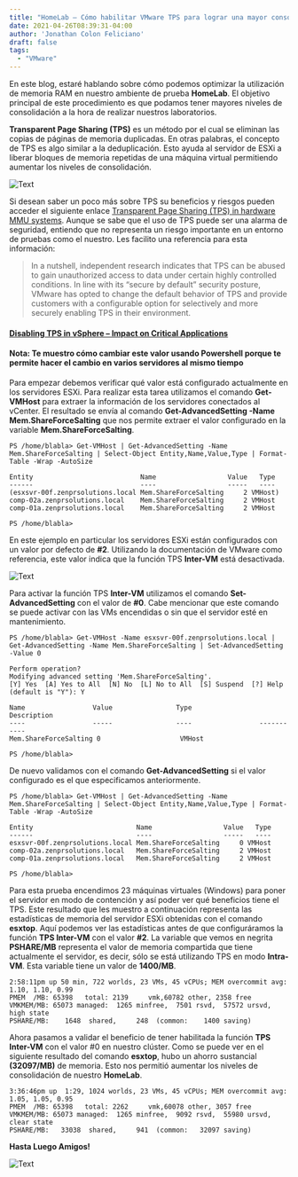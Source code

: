 ```yaml
---
title: "HomeLab – Cómo habilitar VMware TPS para lograr una mayor consolidación de las máquinas virtuales"
date: 2021-04-26T08:39:31-04:00
author: 'Jonathan Colon Feliciano'
draft: false
tags:
  - "VMware"
---
```


En este blog, estaré hablando sobre cómo podemos optimizar la utilización de memoria RAM en nuestro ambiente de prueba **HomeLab**. El objetivo principal de este procedimiento es que podamos tener mayores niveles de consolidación a la hora de realizar nuestros laboratorios.

**Transparent Page Sharing (TPS)** es un método por el cual se eliminan las copias de páginas de memoria duplicadas. En otras palabras, el concepto de TPS es algo similar a la deduplicación. Esto ayuda al servidor de ESXi a liberar bloques de memoria repetidas de una máquina virtual permitiendo aumentar los niveles de consolidación.

![Text](/img/image003.webp#center)

Si desean saber un poco más sobre TPS su beneficios y riesgos pueden acceder el siguiente enlace [Transparent Page Sharing (TPS) in hardware MMU systems](https://kb.vmware.com/s/article/1021095). Aunque se sabe que el uso de TPS puede ser una alarma de seguridad, entiendo que no representa un riesgo importante en un entorno de pruebas como el nuestro. Les facilito una referencia para esta información:

> In a nutshell, independent research indicates that TPS can be abused to gain unauthorized access to data under certain highly controlled conditions. In line with its “secure by default” security posture, VMware has opted to change the default behavior of TPS and provide customers with a configurable option for selectively and more securely enabling TPS in their environment.

#### [Disabling TPS in vSphere – Impact on Critical Applications](https://blogs.vmware.com/apps/2014/10/disabling-tps-vsphere-impact-critical-applications.html)

#### Nota: Te muestro cómo cambiar este valor usando Powershell porque te permite hacer el cambio en varios servidores al mismo tiempo

Para empezar debemos verificar qué valor está configurado actualmente en los servidores ESXi. Para realizar esta tarea utilizamos el comando **Get-VMHost** para extraer la información de los servidores conectados al vCenter. El resultado se envía al comando **Get-AdvancedSetting -Name Mem.ShareForceSalting** que nos permite extraer el valor configurado en la variable **Mem.ShareForceSalting**.

```text
PS /home/blabla> Get-VMHost | Get-AdvancedSetting -Name Mem.ShareForceSalting | Select-Object Entity,Name,Value,Type | Format-Table -Wrap -AutoSize

Entity                           Name                  Value   Type
------                           ----                  -----   ----
(esxsvr-00f.zenprsolutions.local Mem.ShareForceSalting     2 VMHost)
comp-02a.zenprsolutions.local    Mem.ShareForceSalting     2 VMHost
comp-01a.zenprsolutions.local    Mem.ShareForceSalting     2 VMHost

PS /home/blabla> 
```

En este ejemplo en particular los servidores ESXi están configurados con un valor por defecto de **#2**. Utilizando la documentación de VMware como referencia, este valor indica que la función TPS **Inter-VM** está desactivada.

![Text](/img/2021-06-03_17-39-1.webp#center)

Para activar la función TPS **Inter-VM** utilizamos el comando **Set-AdvancedSetting** con el valor de **#0**. Cabe mencionar que este comando se puede activar con las VMs encendidas o sin que el servidor esté en mantenimiento.

```text
PS /home/blabla> Get-VMHost -Name esxsvr-00f.zenprsolutions.local | Get-AdvancedSetting -Name Mem.ShareForceSalting | Set-AdvancedSetting -Value 0        

Perform operation?
Modifying advanced setting 'Mem.ShareForceSalting'.
[Y] Yes  [A] Yes to All  [N] No  [L] No to All  [S] Suspend  [?] Help (default is "Y"): Y

Name                 Value                Type                 Description
----                 -----                ----                 -----------
Mem.ShareForceSalting 0                    VMHost               

PS /home/blabla> 
```

De nuevo validamos con el comando **Get-AdvancedSetting** si el valor configurado es el que especificamos anteriormente.

```text
PS /home/blabla> Get-VMHost | Get-AdvancedSetting -Name Mem.ShareForceSalting | Select-Object Entity,Name,Value,Type | Format-Table -Wrap -AutoSize

Entity                          Name                  Value   Type
------                          ----                  -----   ----
esxsvr-00f.zenprsolutions.local Mem.ShareForceSalting     0 VMHost
comp-02a.zenprsolutions.local   Mem.ShareForceSalting     2 VMHost
comp-01a.zenprsolutions.local   Mem.ShareForceSalting     2 VMHost

PS /home/blabla> 
```

Para esta prueba encendimos 23 máquinas virtuales (Windows) para poner el servidor en modo de contención y así poder ver qué beneficios tiene el TPS. Este resultado que les muestro a continuación representa las estadísticas de memoria del servidor ESXi obtenidas con el comando **esxtop**. Aquí podemos ver las estadísticas antes de que configuráramos la función **TPS Inter-VM** con el valor **#2**. La variable que vemos en negrita **PSHARE/MB** representa el valor de memoria compartida que tiene actualmente el servidor, es decir, sólo se está utilizando TPS en modo **Intra-VM**. Esta variable tiene un valor de **1400/MB**.

```text
2:58:11pm up 50 min, 722 worlds, 23 VMs, 45 vCPUs; MEM overcommit avg: 1.10, 1.10, 0.99
PMEM  /MB: 65398   total: 2139     vmk,60782 other, 2358 free
VMKMEM/MB: 65073 managed:  1265 minfree,  7501 rsvd,  57572 ursvd,  high state
PSHARE/MB:    1648  shared,     248  (common:    1400 saving)
```

Ahora pasamos a validar el beneficio de tener habilitada la función **TPS Inter-VM** con el valor #0 en nuestro clúster. Como se puede ver en el siguiente resultado del comando **esxtop**, hubo un ahorro sustancial **(32097/MB)** de memoria. Esto nos permitió aumentar los niveles de consolidación de nuestro **HomeLab**.

```text
3:36:46pm up  1:29, 1024 worlds, 23 VMs, 45 vCPUs; MEM overcommit avg: 1.05, 1.05, 0.95
PMEM  /MB: 65398   total: 2262     vmk,60078 other, 3057 free
VMKMEM/MB: 65073 managed:  1265 minfree,  9092 rsvd,  55980 ursvd, clear state
PSHARE/MB:   33038  shared,     941  (common:   32097 saving)
```

**Hasta Luego Amigos!**

![Text](/img/Google-Chrome-the-RAM-eater.webp#center)
